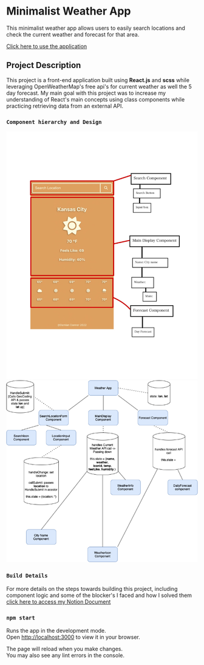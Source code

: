 # Minimalist Weather App 

This minimalist weather app allows users to easily search locations and check the current weather and forecast for that area.

[Click here to use the application](https://weather-app-seven-ochre.vercel.app/)

## Project Description

This project is a front-end application built using **React.js** and **scss** while leveraging OpenWeatherMap's free api's for current weather as well the 5 day forecast. My main goal with this project was to increase my understanding of React's main concepts using class components while practicing retrieving data from an external API.

### `Component hierarchy and Design`
<img src="images/mock-components-1.jpg">
<img src="images/component-hierarchy.drawio.png">

### `Build Details`
For more details on the steps towards building this project, including component logic and some of the blocker's I faced and how I solved them [click here to access my Notion Document](https://stripe-parade-9b5.notion.site/Weather-App-cf7c602efeae40fa9d6b6fe8b46256be)

### `npm start`

Runs the app in the development mode.\
Open [http://localhost:3000](http://localhost:3000) to view it in your browser.

The page will reload when you make changes.\
You may also see any lint errors in the console.
